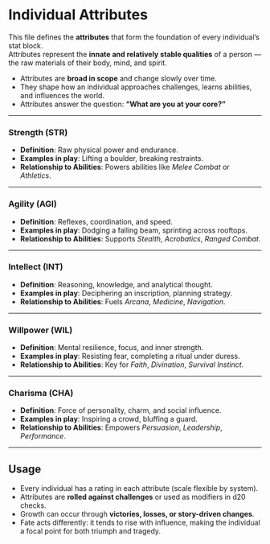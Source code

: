 # Individual Attributes

This file defines the **attributes** that form the foundation of every individual’s stat block.  
Attributes represent the **innate and relatively stable qualities** of a person — the raw materials of their body, mind, and spirit.  

- Attributes are **broad in scope** and change slowly over time.  
- They shape how an individual approaches challenges, learns abilities, and influences the world.  
- Attributes answer the question: **“What are you at your core?”**  

---

### Strength (STR)
- **Definition**: Raw physical power and endurance.  
- **Examples in play**: Lifting a boulder, breaking restraints.  
- **Relationship to Abilities**: Powers abilities like *Melee Combat* or *Athletics*.  

---

### Agility (AGI)
- **Definition**: Reflexes, coordination, and speed.  
- **Examples in play**: Dodging a falling beam, sprinting across rooftops.  
- **Relationship to Abilities**: Supports *Stealth*, *Acrobatics*, *Ranged Combat*.  

---

### Intellect (INT)
- **Definition**: Reasoning, knowledge, and analytical thought.  
- **Examples in play**: Deciphering an inscription, planning strategy.  
- **Relationship to Abilities**: Fuels *Arcana*, *Medicine*, *Navigation*.  

---

### Willpower (WIL)
- **Definition**: Mental resilience, focus, and inner strength.  
- **Examples in play**: Resisting fear, completing a ritual under duress.  
- **Relationship to Abilities**: Key for *Faith*, *Divination*, *Survival Instinct*.  

---

### Charisma (CHA)
- **Definition**: Force of personality, charm, and social influence.  
- **Examples in play**: Inspiring a crowd, bluffing a guard.  
- **Relationship to Abilities**: Empowers *Persuasion*, *Leadership*, *Performance*.  

---

## Usage
- Every individual has a rating in each attribute (scale flexible by system).  
- Attributes are **rolled against challenges** or used as modifiers in d20 checks.  
- Growth can occur through **victories, losses, or story-driven changes**.  
- Fate acts differently: it tends to rise with influence, making the individual a focal point for both triumph and tragedy.  
